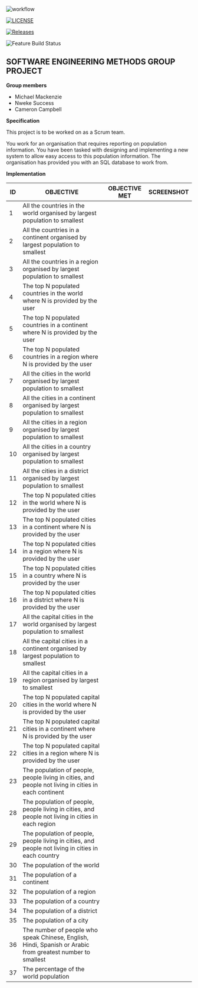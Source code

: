 ![workflow](https://github.com/moi-kei/set08103_Group-11/actions/workflows/main.yml/badge.svg)

[![LICENSE](https://img.shields.io/github/license/moi-kei/set08103_Group-11.svg?style=flat-square)](https://github.com/moi-kei/set08103_Group-11/blob/master/LICENSE)

[![Releases](https://img.shields.io/github/release/moi-kei/set08103_Group-11/all.svg?style=flat-square)](https://github.com/moi-kei/set08103_Group-11/releases)

![Feature Build Status](https://img.shields.io/github/actions/workflow/status/moi-kei/set08103_Group-11/main.yml?branch=feature)

**SOFTWARE ENGINEERING METHODS GROUP PROJECT**
------------------------------------------------------------------------------------------------

**Group members**
- Michael Mackenzie
- Nweke Success
- Cameron Campbell

**Specification**

This project is to be worked on as a Scrum team.

You work for an organisation that requires reporting on population information. You have been tasked with designing and implementing a new system to allow easy access to this population information. The organisation has provided you with an SQL database to work from.

**Implementation**


| ID | OBJECTIVE | OBJECTIVE MET | SCREENSHOT |
| -- | --------- | ------------- | ---------- |
| 1 | All the countries in the world organised by largest population to smallest |  |  |
| 2 | All the countries in a continent organised by largest population to smallest |  |  |
| 3 | All the countries in a region organised by largest population to smallest |  |  |
| 4 | The top N populated countries in the world where N is provided by the user |  |  | 
| 5 | The top N populated countries in a continent where N is provided by the user |  |  |
| 6 | The top N populated countries in a region where N is provided by the user |  |  |
| 7 | All the cities in the world organised by largest population to smallest |  |  |
| 8 | All the cities in a continent organised by largest population to smallest |  |  |
| 9 | All the cities in a region organised by largest population to smallest |  |  |
| 10 | All the cities in a country organised by largest population to smallest |  |  |
| 11 | All the cities in a district organised by largest population to smallest |  |  |
| 12 | The top N populated cities in the world where N is provided by the user |  |  |
| 13 | The top N populated cities in a continent where N is provided by the user |  |  |
| 14 | The top N populated cities in a region where N is provided by the user |  |  |
| 15 | The top N populated cities in a country where N is provided by the user |  |  |
| 16 | The top N populated cities in a district where N is provided by the user |  |  |
| 17 | All the capital cities in the world organised by largest population to smallest |  |  |
| 18 | All the capital cities in a continent organised by largest population to smallest |  |  |
| 19 | All the capital cities in a region organised by largest to smallest |  |  |
| 20 | The top N populated capital cities in the world where N is provided by the user |  |  |
| 21 | The top N populated capital cities in a continent where N is provided by the user |  |  |
| 22 | The top N populated capital cities in a region where N is provided by the user |  |  |
| 23 | The population of people, people living in cities, and people not living in cities in each continent |  |  |
| 28 | The population of people, people living in cities, and people not living in cities in each region |  |  |
| 29 | The population of people, people living in cities, and people not living in cities in each country |  |  |
| 30 | The population of the world |  |  |
| 31 | The population of a continent |  |  |
| 32 | The population of a region |  |  |
| 33 | The population of a country |  |  |
| 34 | The population of a district |  |  |
| 35 | The population of a city |  |  |
| 36 | The number of people who speak Chinese, English, Hindi, Spanish or Arabic from greatest number to smallest |  |  |
| 37 | The percentage of the world population |  |  |

